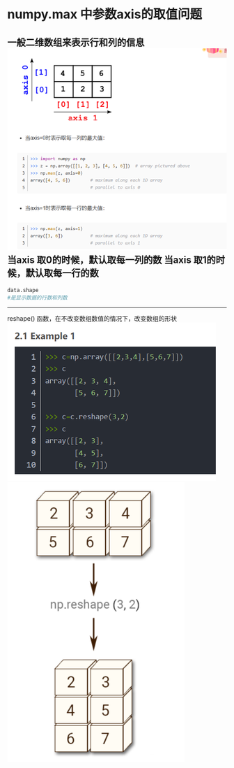 # numpy.max 中参数axis的取值问题
一般二维数组来表示行和列的信息
![img.png](img.png)
当axis 取0的时候，默认取每一列的数
当axis 取1的时候，默认取每一行的数
---
```python 
data.shape
#是显示数据的行数和列数

```
---
reshape()
函数，在不改变数组数值的情况下，改变数组的形状
![img_2.png](img_2.png)
![img_1.png](img_1.png)
